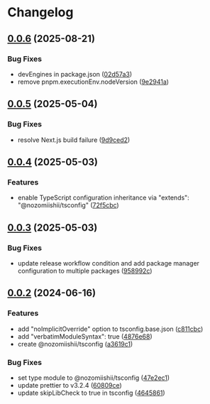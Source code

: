 # Changelog

## [0.0.6](https://github.com/nozomiishii/configs/compare/@nozomiishii/tsconfig-v0.0.5...@nozomiishii/tsconfig-v0.0.6) (2025-08-21)


### Bug Fixes

* devEngines in package.json ([02d57a3](https://github.com/nozomiishii/configs/commit/02d57a31f4d4d403b14ad223661c9531faeda296))
* remove pnpm.executionEnv.nodeVersion ([9e2941a](https://github.com/nozomiishii/configs/commit/9e2941a0b00a83a5dc00391a533eccd3dd9b7824))

## [0.0.5](https://github.com/nozomiishii/configs/compare/@nozomiishii/tsconfig-v0.0.4...@nozomiishii/tsconfig-v0.0.5) (2025-05-04)

### Bug Fixes

- resolve Next.js build failure ([9d9ced2](https://github.com/nozomiishii/configs/commit/9d9ced2405774cffaf5db8eb5015478cbdb29b6d))

## [0.0.4](https://github.com/nozomiishii/configs/compare/@nozomiishii/tsconfig-v0.0.3...@nozomiishii/tsconfig-v0.0.4) (2025-05-03)

### Features

- enable TypeScript configuration inheritance via "extends": "@nozomiishii/tsconfig" ([72f5cbc](https://github.com/nozomiishii/configs/commit/72f5cbc5f8c470c607093db11f5b0e95eac520b4))

## [0.0.3](https://github.com/nozomiishii/configs/compare/@nozomiishii/tsconfig-v0.0.2...@nozomiishii/tsconfig-v0.0.3) (2025-05-03)

### Bug Fixes

- update release workflow condition and add package manager configuration to multiple packages ([958992c](https://github.com/nozomiishii/configs/commit/958992ccd8bdaf906a50bb769ec45459fab81210))

## [0.0.2](https://github.com/nozomiishii/configs/compare/@nozomiishii/tsconfig-v0.0.1...@nozomiishii/tsconfig-v0.0.2) (2024-06-16)

### Features

- add "noImplicitOverride" option to tsconfig.base.json ([c811cbc](https://github.com/nozomiishii/configs/commit/c811cbccb63996f20e0632a71c14b3b88e3fdf2a))
- add "verbatimModuleSyntax": true ([4876e68](https://github.com/nozomiishii/configs/commit/4876e68a6d412519fbcb54f0d004344e10008b03))
- create @nozomiishii/tsconfig ([a3619c1](https://github.com/nozomiishii/configs/commit/a3619c13690065b1b147184abd169168eb8d68cf))

### Bug Fixes

- set type module to @nozomiishii/tsconfig ([47e2ec1](https://github.com/nozomiishii/configs/commit/47e2ec1c35a3ffe04334138a9b4ca39e71fcb86d))
- update prettier to v3.2.4 ([60809ce](https://github.com/nozomiishii/configs/commit/60809ce6684cb834633017eb27a95c010c8ca2f1))
- update skipLibCheck to true in tsconfig ([4645861](https://github.com/nozomiishii/configs/commit/4645861919c56a8d66ccb440e8e274d2366be29c))
